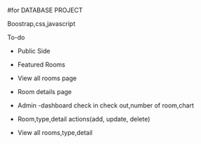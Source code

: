 #for DATABASE PROJECT 

Boostrap,css,javascript

To-do 
- Public Side
 - Featured Rooms
 - View all rooms page
 - Room details page
 

- Admin
  -dashboard check in check out,number of room,chart 
 - Room,type,detail actions(add, update, delete)
 - View all rooms,type,detail 
